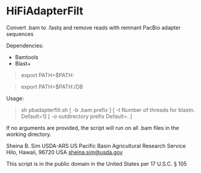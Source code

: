 # HiFiAdapterFilt
Convert .bam to .fastq and remove reads with remnant PacBio adapter sequences 

Dependencies:

* Bamtools 
* Blast+

> export PATH=$PATH:<PATH TO HiFiAdapterFilt>

> export PATH=$PATH:<PATH TO HiFiAdapterFilt>/DB


Usage: 
> sh pbadapterfilt.sh [ -b .bam prefix ] [ -t Number of threads for blastn. Default=1] [ -o outdirectory prefix Default=. ]


If no arguments are provided, the script will run on all .bam files in the working directory.

Sheina B. Sim
USDA-ARS
US Pacific Basin Agricultural Research Service
Hilo, Hawaii, 96720 USA
sheina.sim@usda.gov

This script is in the public domain in the United States per 17 U.S.C. § 105
